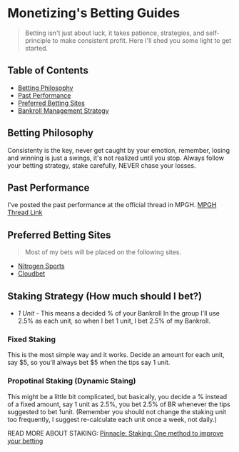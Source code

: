 # Monetizing's Betting Guides
> Betting isn't just about luck, it takes patience, strategies, and self-principle to make consistent profit. Here I'll shed you some light to get started.

## Table of Contents
- [Betting Philosophy](#betting-philosophy)
- [Past Performance](#past-perfomance)
- [Preferred Betting Sites](#preferred-betting-sites)
- [Bankroll Management Strategy](#bankroll-management)

## Betting Philosophy
Consistenty is the key, never get caught by your emotion, remember, losing and winning is just a swings, it's not realized until you stop. Always follow your betting strategy, stake carefully, NEVER chase your losses.

## Past Performance
I've posted the past performance at the official thread in MPGH. [MPGH Thread Link](http://www.mpgh.net/forum/showthread.php?t=1196531)

## Preferred Betting Sites
> Most of my bets will be placed on the following sites.
- [Nitrogen Sports](https://nitrogensports.eu/r/1450811/)
- [Cloudbet](https://www.cloudbet.com/)

## Staking Strategy (How much should I bet?)
- *1 Unit* 	- This means a decided % of your Bankroll
In the group I'll use 2.5% as each unit, so when I bet 1 unit, I bet 2.5% of my Bankroll.

### Fixed Staking
This is the most simple way and it works. Decide an amount for each unit, say $5, so you'll always bet $5 when the tips say 1 unit.

### Propotinal Staking (Dynamic Staing)
This might be a little bit complicated, but basically, you decide a % instead of a fixed amount, say 1 unit as 2.5%, you bet 2.5% of BR whenever the tips suggested to bet 1unit.
(Remember you should not change the staking unit too frequently, I suggest re-calculate each unit once a week, not daily.)

READ MORE ABOUT STAKING: [Pinnacle: Staking: One method to improve your betting](https://www.pinnacle.com/en/betting-articles/betting-strategy/staking-one-method-to-improve-your-betting)




